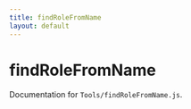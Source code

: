 ```yaml
---
title: findRoleFromName
layout: default
---
```


# findRoleFromName

Documentation for `Tools/findRoleFromName.js`.
